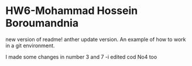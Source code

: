 # HW6-Mohammad Hossein Boroumandnia

new version of readme!
anther update version.
An example of how to work in a git environment.

I made some changes in number 3 and 7
-i edited cod No4 too